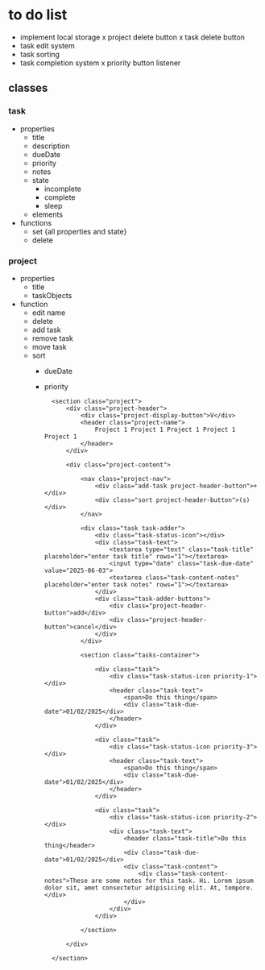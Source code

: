 # to do list

- implement local storage
x project delete button
x task delete button
- task edit system
- task sorting
- task completion system 
x priority button listener





## classes
### task
- properties
    - title
    - description
    - dueDate
    - priority
    - notes
    - state
        - incomplete
        - complete
        - sleep
    - elements
- functions
    - set {all properties and state}
    - delete

### project
- properties
    - title
    - taskObjects
- function 
    - edit name
    - delete
    - add task
    - remove task
    - move task
    - sort
        - dueDate
        - priority


				<section class="project">
					<div class="project-header">
						<div class="project-display-button">V</div>
						<header class="project-name">
							Project 1 Project 1 Project 1 Project 1 Project 1 
						</header>
					</div>

					<div class="project-content">

						<nav class="project-nav">
							<div class="add-task project-header-button">+</div>
							<div class="sort project-header-button">(s)</div>
						</nav>

						<div class="task task-adder">
							<div class="task-status-icon"></div>
							<div class="task-text">
								<textarea type="text" class="task-title" placeholder="enter task title" rows="1"></textarea>
								<input type="date" class="task-due-date" value="2025-06-03">
								<textarea class="task-content-notes" placeholder="enter task notes" rows="1"></textarea>
							</div>
							<div class="task-adder-buttons">
								<div class="project-header-button">add</div>
								<div class="project-header-button">cancel</div>
							</div>
						</div>

						<section class="tasks-container">

							<div class="task">
								<div class="task-status-icon priority-1"></div>
								<header class="task-text">
									<span>Do this thing</span>
									<div class="task-due-date">01/02/2025</div>
								</header>
							</div>

							<div class="task">
								<div class="task-status-icon priority-3"></div>
								<header class="task-text">
									<span>Do this thing</span>
									<div class="task-due-date">01/02/2025</div>
								</header>
							</div>

							<div class="task">
								<div class="task-status-icon priority-2"></div>
								<div class="task-text">
									<header class="task-title">Do this thing</header>
									<div class="task-due-date">01/02/2025</div>
									<div class="task-content">
										<div class="task-content-notes">These are some notes for this task. Hi. Lorem ipsum dolor sit, amet consectetur adipisicing elit. At, tempore.</div>
									</div>
								</div>
							</div>

						</section>

					</div>

				</section>



